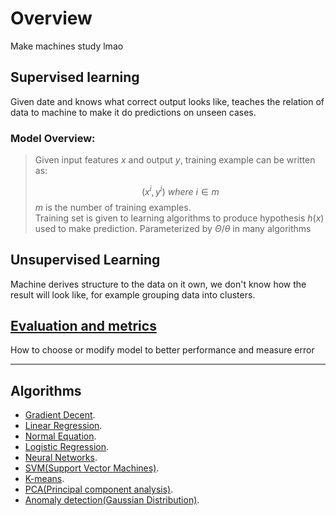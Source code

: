 # Overview

Make machines study lmao

## Supervised learning  
Given date and knows what correct output looks like, teaches the relation of data to machine to make it do predictions on unseen cases. 

### Model Overview: 

> Given input features $x$ and output $y$, training example can be written as:  
>
> $$ (x^i, y^i) \ where \ i \in m$$
> $m$ is the number of training examples.  
> Training set is given to learning algorithms to produce hypothesis $h(x)$ used to make prediction. Parameterized by $\Theta/\theta$ in many algorithms

## Unsupervised Learning

Machine derives structure to the data on it own, we don't know how the result will look like, for example grouping data into clusters.

## [Evaluation and metrics](Evaluations_and_metrics.md)
How to choose or modify model to better performance and measure error


---

## Algorithms

- [Gradient Decent](Gradient_descent.md).
- [Linear Regression](Linear_regression.md).
- [Normal Equation](Normal_equation.md).
- [Logistic Regression](Logistic_regression.md).
- [Neural Networks](Neural_networks.md).
- [SVM(Support Vector Machines)](SVM.md).
- [K-means](K_means.md).
- [PCA(Principal component analysis)](PCA.md).
- [Anomaly detection(Gaussian Distribution)](Anomaly_detection.md).

